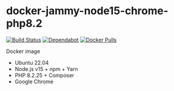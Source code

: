 # docker-jammy-node15-chrome-php8.2

[![Build Status](https://github.com/vintagesucks/docker-jammy-node15-chrome-php8.2/workflows/Build/badge.svg)](https://github.com/vintagesucks/docker-jammy-node15-chrome-php8.2/actions) [![Dependabot](https://badgen.net/badge/Dependabot/enabled/green?icon=dependabot)](https://dependabot.com/) [![Docker Pulls](https://img.shields.io/docker/pulls/vintagesucks/docker-jammy-node15-chrome-php8.2.svg)](https://hub.docker.com/r/vintagesucks/docker-jammy-node15-chrome-php8.2/)

Docker image
* Ubuntu 22.04
* Node.js v15 + npm + Yarn
* PHP 8.2.25 + Composer
* Google Chrome
